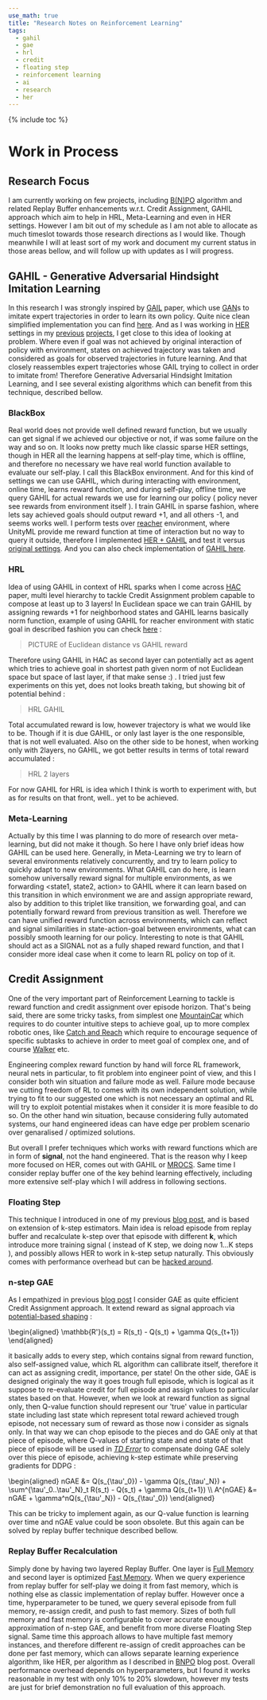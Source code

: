 ```yaml
---
use_math: true
title: "Research Notes on Reinforcement Learning"
tags:
  - gahil
  - gae
  - hrl
  - credit
  - floating step
  - reinforcement learning
  - ai
  - research
  - her
---
```


{% include toc %}

# Work in Process

## Research Focus
I am currently working on few projects, including [B(N)PO]() algorithm and related Replay Buffer enhancements w.r.t. Credit Assignment, GAHIL approach which aim to help in HRL, Meta-Learning and even in HER settings. However I am bit out of my schedule as I am not able to allocate as much timeslot towards those research directions as I would like. Though meanwhile I will at least sort of my work and document my current status in those areas bellow, and will follow up with updates as I will progress.

## GAHIL - Generative Adversarial Hindsight Imitation Learning
In this research I was strongly inspired by [GAIL](TODOLINK) paper, which use [GAN](TODOLINK)s to imitate expert trajectories in order to learn its own policy. Quite nice clean simplified implementation you can find [here](RLADVANTURES2). And as I was working in [HER](HERLINK) settings in my [previous](rewheeler) [projects](BNPO), I get close to this idea of looking at problem. Where even if goal was not achieved by original interaction of policy with environment, states on achieved trajectory was taken and considered as goals for observed trajectories in future learning. And that closely reassembles expert trajectories whose GAIL trying to collect in order to imitate from! Therefore Generative Adversarial Hindsight Imitation Learning, and I see several existing algorithms which can benefit from this technique, described bellow.

### BlackBox
Real world does not provide well defined reward function, but we usually can get signal if we achieved our objective or not, if was some failure on the way and so on. It looks now pretty much like classic sparse HER settings, though in HER all the learning happens at self-play time, which is offline, and therefore no necessary we have real world function available to evaluate our self-play. I call this BlackBox environment. And for this kind of settings we can use GAHIL, which during interacting with environment, online time, learns reward function, and during self-play, offline time, we query GAHIL for actual rewards we use for learning our policy ( policy never see rewards from environment itself ). I train GAHIL in sparse fashion, where lets say achieved goals should output reward +1, and all others -1, and seems works well. I perform tests over [reacher](XX) environment, where UnityML provide me reward function at time of interaction but no way to query it outside, therefore I implemented [HER + GAHIL](XXX) and test it versus [original settings](XXX). And you can also check implementation of [GAHIL here](LINK).

### HRL
Idea of using GAHIL in context of HRL sparks when I come across [HAC](XX) paper, multi level hierarchy to tackle Credit Assignment problem capable to compose at least up to 3 layers! In Euclidean space we can train GAHIL by assigning rewards +1 for neighborhood states and GAHIL learns basically norm function, example of using GAHIL for reacher environment with static goal in described fashion you can check [here]() : 
> PICTURE of Euclidean distance vs GAHIL reward

Therefore using GAHIL in HAC as second layer can potentially act as agent which tries to achieve goal in shortest path given norm of not Euclidean space but space of last layer, if that make sense :) . I tried just few experiments on this yet, does not looks breath taking, but showing bit of potential behind : 
> HRL GAHIL

Total accumulated reward is low, however trajectory is what we would like to be. Though if it is due GAHIL, or only last layer is the one responsible, that is not well evaluated. Also on the other side to be honest, when working only with 2layers, no GAHIL, we got better results in terms of total reward accumulated :
> HRL 2 layers

For now GAHIL for HRL is idea which I think is worth to experiment with, but as for results on that front, well.. yet to be achieved.

### Meta-Learning
Actually by this time I was planning to do more of research over meta-learning, but did not make it though. So here I have only brief ideas how GAHIL can be used here. Generally, in Meta-Learning we try to learn of several environments relatively  concurrently, and try to learn policy to quickly adapt to new environments. What GAHIL can do here, is learn somehow universally reward signal for multiple environments, as we forwarding <state1, state2, action> to GAHIL where it can learn based on this transition in which environment we are and assign appropriate reward, also by addition to this triplet like transition, we forwarding goal, and can potentially forward reward from previous transition as well. Therefore we can have unified reward function across environments, which can reflect and signal similarities in state-action-goal between environments, what can possibly smooth learning for our policy. Interesting to note is that GAHIL should act as a SIGNAL not as a fully shaped reward function, and that I consider more ideal case when it come to learn RL policy on top of it.

## Credit Assignment
One of the very important part of Reinforcement Learning to tackle is reward function and credit assignment over episode horizon. That's being said, there are some tricky tasks, from simplest one [MountainCar](OPENAIGYM) which requires to do counter intuitive steps to achieve goal, up to more complex robotic ones, like [Catch and Reach](OPANAIGYM) which require to encourage sequence of specific subtasks to achieve in order to meet goal of complex one, and of course [Walker](OPENAIGYM) etc.

Engineering complex reward function by hand will force RL framework, neural nets in particular, to fit problem into engineer point of view, and this I consider both win situation and failure mode as well. Failure mode because we cutting freedom of RL to comes with its own independent solution, while trying to fit to our suggested one which is not necessary an optimal and RL will try to exploit potential mistakes when it consider it is more feasible to do so. On the other hand win situation, because considering fully automated systems, our hand engineered ideas can have edge per problem scenario over genaralised / optimized solutions.

But overall I prefer techniques which works with reward functions which are in form of **signal**, not the hand engineered. That is the reason why I keep more focused on HER, comes out with GAHIL or [MROCS](my-github). Same time I consider replay buffer one of the key behind learning effectively, including more extensive self-play which I will address in following sections.

### Floating Step
This technique I introduced in one of my previous [blog post](https://rezer0dai.github.io/rewheeler/#floating-n-step), and is based on extension of k-step estimators. Main idea is reload episode from replay buffer and recalculate k-step over that episode with different **k**, which introduce more training signal ( instead of K step, we doing now 1...K steps ), and possibly allows HER to work in k-step setup naturally. This obviously comes with performance overhead but can be [hacked around](SELF-LINK). 

### n-step GAE
As I empathized in previous [blog post](https://rezer0dai.github.io/rewheeler/#n-step-gae) I consider GAE as quite efficient Credit Assignment approach. It extend reward as signal approach via [potential-based shaping](https://classroom.udacity.com/courses/ud600/lessons/4388428967/concepts/45342599270923) :
<div>
\begin{aligned}
\mathbb{R'}(s_t) = R(s_t) - Q(s_t) + \gamma Q(s_{t+1})
\end{aligned}
</div>

it basically adds to every step, which contains signal from reward function, also self-assigned value, which RL algorithm can callibrate itself, therefore it can act as assigning credit, importance, per state!
On the other side, GAE is designed originaly the way it goes trough full episode, which is logical as it suppose to re-evaluate credit for full episode and assign values to particular states based on that. However, when we look at reward function as signal only, then Q-value function should represent our 'true' value in particular state including last state which represent total reward achieved trough episode, not necessary sum of reward as those now i consider as signals only. In that way we can chop episode to the pieces and do GAE only at that piece of episode, where Q-values of starting state and end state of that piece of episode will be used in [*TD Error*](http://boris-belousov.net/2017/08/10/td-advantage-bellman/) to compensate doing GAE solely over this piece of episode, achieving k-step estimate while preserving gradients for DDPG : 
<div>
\begin{aligned}
nGAE &= Q(s_{\tau'_0}) - \gamma Q(s_{\tau'_N}) + \sum^{\tau'_0..\tau'_N}_t R(s_t) - Q(s_t) + \gamma Q(s_{t+1}) \\
A^{nGAE} &= nGAE + \gamma^nQ(s_{\tau'_N}) - Q(s_{\tau'_0})
\end{aligned}
</div>

This can be tricky to implement again, as our Q-value function is learning over time and nGAE value could be soon obsolete. But this again can be solved by replay buffer technique described bellow.

### Replay Buffer Recalculation
Simply done by having two layered Replay Buffer. One layer is [Full Memory](GITHUBLINK) and second layer is optimized [Fast Memory](GITHUBLINK). When we query experience from replay buffer for self-play we doing it from fast memory, which is nothing else as classic implementation of replay buffer. However once a time, hyperparameter to be tuned, we query several episode from full memory, re-assign credit, and push to fast memory. Sizes of both full memory and fast memory is configurable to cover accurate enough approximation of n-step GAE, and benefit from more diverse Floating Step signal. Same time this approach allows to have multiple fast memory instances, and therefore different re-assign of credit approaches can be done per fast memory, which can allows separate learning experience algorithm, like HER, per algorithm as I described in [BNPO](link) blog post. Overall performance overhead depends on hyperparameters, but I found it works reasonable in my test with only 10% to 20% slowdown, however my tests are just for brief demonstration no full evaluation of this approach.
